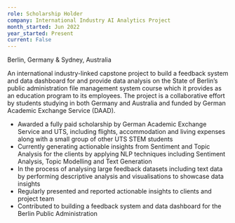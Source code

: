 ```yaml
---
role: Scholarship Holder
company: International Industry AI Analytics Project
month_started: Jun 2022
year_started: Present
current: False
---
```


Berlin, Germany & Sydney, Australia 

An international industry-linked capstone project to build a feedback system and data dashboard for and provide data analysis on the State of Berlin’s public administration file management system course which it provides as an education program to its employees. The project is a collaborative effort by students studying in both Germany and Australia and funded by German Academic Exchange Service (DAAD).



* Awarded a fully paid scholarship by German Academic Exchange Service and UTS, including flights, accommodation and living expenses along with a small group of other UTS STEM students 
* Currently generating actionable insights from Sentiment and Topic Analysis for the clients by applying NLP techniques including Sentiment Analysis, Topic Modelling and Text Generation 
* In the process of analysing large feedback datasets including text data by performing descriptive analysis and visualisations to showcase data insights 
* Regularly presented and reported actionable insights to clients and project team 
* Contributed to building a feedback system and data dashboard for the Berlin Public Administration 
